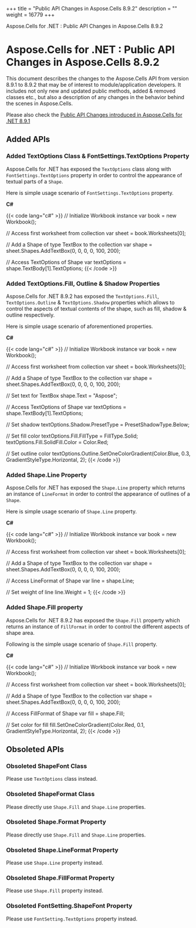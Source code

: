 +++
title = "Public API Changes in Aspose.Cells 8.9.2" 
description = "" 
weight = 16779 
+++

Aspose.Cells for .NET : Public API Changes in Aspose.Cells 8.9.2  

# Aspose.Cells for .NET : Public API Changes in Aspose.Cells 8.9.2


This document describes the changes to the Aspose.Cells API from version 8.9.1 to 8.9.2 that may be of interest to module/application developers. It includes not only new and updated public methods, added & removed classes etc., but also a description of any changes in the behavior behind the scenes in Aspose.Cells.

Please also check the [Public API Changes introduced in Aspose.Cells for .NET 8.9.1](http://aspose.com/docs/display/cellsnet/Public+API+Changes+in+Aspose.Cells+8.9.1)

## Added APIs

### Added TextOptions Class & FontSettings.TextOptions Property

Aspose.Cells for .NET has exposed the `TextOptions` class along with `FontSettings.TextOptions` property in order to control the appearance of textual parts of a `Shape`.

Here is simple usage scenario of `FontSettings.TextOptions` property.

**C#**

{{< code lang="c#" >}}
// Initialize Workbook instance
var book = new Workbook();

// Access first worksheet from collection
var sheet = book.Worksheets[0];

// Add a Shape of type TextBox to the collection 
var shape = sheet.Shapes.AddTextBox(0, 0, 0, 0, 100, 200);

// Access TextOptions of Shape
var textOptions = shape.TextBody[1].TextOptions;
{{< /code >}}

### Added TextOptions.Fill, Outline & Shadow Properties

Aspose.Cells for .NET 8.9.2 has exposed the `TextOptions.Fill`, `TextOptions.Outline` & `TextOptions.Shadow` properties which allows to control the aspects of textual contents of the shape, such as fill, shadow & outline respectively.

Here is simple usage scenario of aforementioned properties.

**C#**

{{< code lang="c#" >}}
// Initialize Workbook instance
var book = new Workbook();

// Access first worksheet from collection
var sheet = book.Worksheets[0];

// Add a Shape of type TextBox to the collection 
var shape = sheet.Shapes.AddTextBox(0, 0, 0, 0, 100, 200);

// Set text for TextBox
shape.Text = "Aspose";

// Access TextOptions of Shape
var textOptions = shape.TextBody[1].TextOptions;

// Set shadow 
textOptions.Shadow.PresetType = PresetShadowType.Below;

// Set fill color
textOptions.Fill.FillType = FillType.Solid;
textOptions.Fill.SolidFill.Color = Color.Red;

// Set outline color
textOptions.Outline.SetOneColorGradient(Color.Blue, 0.3, GradientStyleType.Horizontal, 2);
{{< /code >}}

### Added Shape.Line Property

Aspose.Cells for .NET has exposed the `Shape.Line` property which returns an instance of `LineFormat` in order to control the appearance of outlines of a `Shape`.

Here is simple usage scenario of `Shape.Line` property.

**C#**

{{< code lang="c#" >}}
// Initialize Workbook instance
var book = new Workbook();

// Access first worksheet from collection
var sheet = book.Worksheets[0];

// Add a Shape of type TextBox to the collection 
var shape = sheet.Shapes.AddTextBox(0, 0, 0, 0, 100, 200);

// Access LineFormat of Shape
var line = shape.Line;

// Set weight of line
line.Weight = 1;
{{< /code >}}

### Added Shape.Fill property

Aspose.Cells for .NET 8.9.2 has exposed the `Shape.Fill` property which returns an instance of `FillFormat` in order to control the different aspects of shape area.

Following is the simple usage scenario of `Shape.Fill` property.

**C#**

{{< code lang="c#" >}}
// Initialize Workbook instance
var book = new Workbook();

// Access first worksheet from collection
var sheet = book.Worksheets[0];

// Add a Shape of type TextBox to the collection 
var shape = sheet.Shapes.AddTextBox(0, 0, 0, 0, 100, 200);

// Access FillFormat of Shape
var fill = shape.Fill;

// Set color for fill
fill.SetOneColorGradient(Color.Red, 0.1, GradientStyleType.Horizontal, 2);
{{< /code >}}

## Obsoleted APIs

### Obsoleted ShapeFont Class

Please use `TextOptions` class instead.

### Obsoleted ShapeFormat Class

Please directly use `Shape.Fill` and `Shape.Line` properties.

### Obsoleted Shape.Format Property

Please directly use `Shape.Fill` and `Shape.Line` properties.

### Obsoleted Shape.LineFormat Property

Please use `Shape.Line` property instead.

### Obsoleted Shape.FillFormat Property

Please use `Shape.Fill` property instead.

### Obsoleted FontSetting.ShapeFont Property

Please use `FontSetting.TextOptions` property instead.

